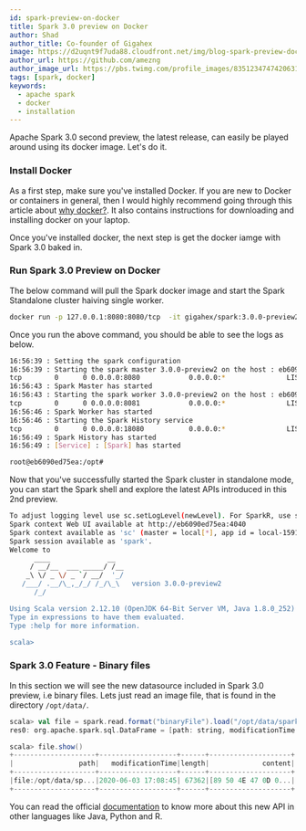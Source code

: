 ```yaml
---
id: spark-preview-on-docker
title: Spark 3.0 preview on Docker
author: Shad
author_title: Co-founder of Gigahex
image: https://d2uqnt9f7uda88.cloudfront.net/img/blog-spark-preview-docker-2.png
author_url: https://github.com/amezng
author_image_url: https://pbs.twimg.com/profile_images/835123474742063105/N3Qkp_r__400x400.jpg
tags: [spark, docker]
keywords:
  - apache spark
  - docker
  - installation
---
```


Apache Spark 3.0 second preview, the latest release, can easily be played around using its docker image. Let's do it.

<!--truncate-->

### Install Docker

As a first step, make sure you've installed Docker. If you are new to Docker or containers in general, then I would highly recommend going through this article about [why docker?](https://www.docker.com/why-docker). It also contains instructions for downloading and installing docker on your laptop.

Once you've installed docker, the next step is get the docker iamge with Spark 3.0 baked in.

### Run Spark 3.0 Preview on Docker

The below command will pull the Spark docker image and start the Spark Standalone cluster haiving single worker.

```sh
docker run -p 127.0.0.1:8080:8080/tcp  -it gigahex/spark:3.0.0-preview2
```

Once you run the above command, you should be able to see the logs as below.

```sh
16:56:39 : Setting the spark configuration
16:56:39 : Starting the spark master 3.0.0-preview2 on the host : eb6090ed75ea
tcp        0      0 0.0.0.0:8080            0.0.0.0:*               LISTEN      0          121188     14/java
16:56:43 : Spark Master has started
16:56:43 : Starting the spark worker 3.0.0-preview2 on the host : eb6090ed75ea
tcp        0      0 0.0.0.0:8081            0.0.0.0:*               LISTEN      0          120377     106/java
16:56:46 : Spark Worker has started
16:56:46 : Starting the Spark History service
tcp        0      0 0.0.0.0:18080           0.0.0.0:*               LISTEN      0          121757     207/java
16:56:49 : Spark History has started
16:56:49 : [Service] : [Spark] has started

root@eb6090ed75ea:/opt#
```

Now that you've successfully started the Spark cluster in standalone mode, you can start the Spark shell and explore the latest APIs introduced in this 2nd preview.

```bash
To adjust logging level use sc.setLogLevel(newLevel). For SparkR, use setLogLevel(newLevel).
Spark context Web UI available at http://eb6090ed75ea:4040
Spark context available as 'sc' (master = local[*], app id = local-1591203933397).
Spark session available as 'spark'.
Welcome to
      ____              __
     / __/__  ___ _____/ /__
    _\ \/ _ \/ _ `/ __/  '_/
   /___/ .__/\_,_/_/ /_/\_\   version 3.0.0-preview2
      /_/

Using Scala version 2.12.10 (OpenJDK 64-Bit Server VM, Java 1.8.0_252)
Type in expressions to have them evaluated.
Type :help for more information.

scala>
```

### Spark 3.0 Feature - Binary files

In this section we will see the new datasource included in Spark 3.0 preview, i.e binary files. Lets just read an image file, that is found in the directory
`/opt/data/`.

```scala
scala> val file = spark.read.format("binaryFile").load("/opt/data/spark-logo.png")
res0: org.apache.spark.sql.DataFrame = [path: string, modificationTime: timestamp ... 2 more fields]

scala> file.show()
+--------------------+-------------------+------+--------------------+
|                path|   modificationTime|length|             content|
+--------------------+-------------------+------+--------------------+
|file:/opt/data/sp...|2020-06-03 17:08:45| 67362|[89 50 4E 47 0D 0...|
+--------------------+-------------------+------+--------------------+

```

You can read the official [documentation](https://spark.apache.org/docs/3.0.0-preview/sql-data-sources-binaryFile.html) to know more about this new API in other languages like Java, Python and R.
